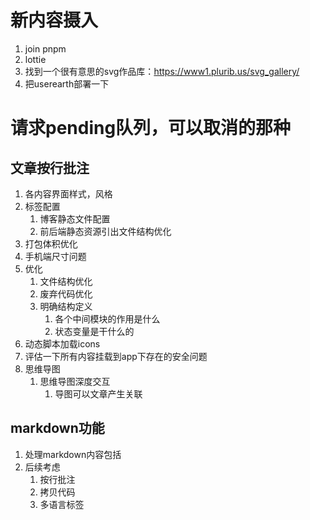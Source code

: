 # 新内容摄入
1. join pnpm
3. lottie
5. 找到一个很有意思的svg作品库：https://www1.plurib.us/svg_gallery/
7. 把userearth部署一下

# 请求pending队列，可以取消的那种
## 文章按行批注

1. 各内容界面样式，风格
2. 标签配置
   1. 博客静态文件配置
   2. 前后端静态资源引出文件结构优化
3. 打包体积优化
4. 手机端尺寸问题
5. 优化
   1. 文件结构优化
   2. 废弃代码优化
   3. 明确结构定义
      1. 各个中间模块的作用是什么
      2. 状态变量是干什么的
6. 动态脚本加载icons
7. 评估一下所有内容挂载到app下存在的安全问题
8. 思维导图
   1. 思维导图深度交互
      1. 导图可以文章产生关联

## markdown功能

1. 处理markdown内容包括
2. 后续考虑
   1. 按行批注
   2. 拷贝代码
   3. 多语言标签